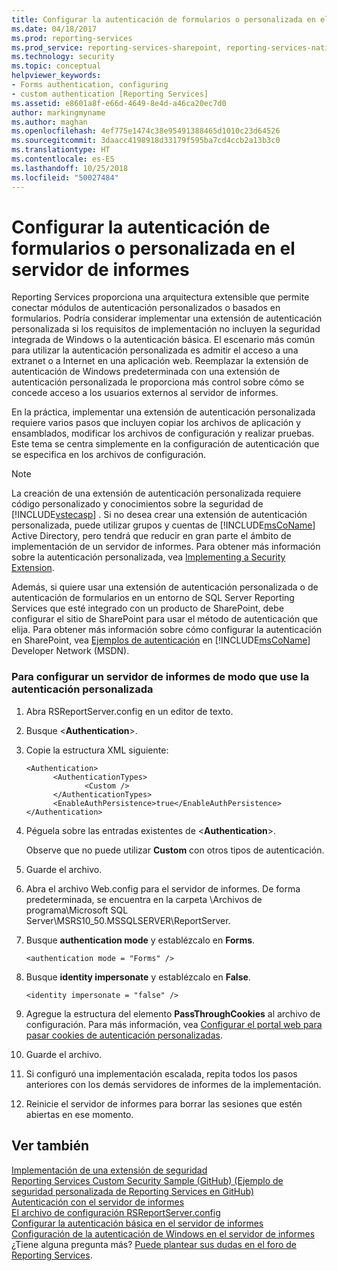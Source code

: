```yaml
---
title: Configurar la autenticación de formularios o personalizada en el servidor de informes | Microsoft Docs
ms.date: 04/18/2017
ms.prod: reporting-services
ms.prod_service: reporting-services-sharepoint, reporting-services-native
ms.technology: security
ms.topic: conceptual
helpviewer_keywords:
- Forms authentication, configuring
- custom authentication [Reporting Services]
ms.assetid: e8601a8f-e66d-4649-8e4d-a46ca20ec7d0
author: markingmyname
ms.author: maghan
ms.openlocfilehash: 4ef775e1474c38e95491388465d1010c23d64526
ms.sourcegitcommit: 3daacc4198918d33179f595ba7cd4ccb2a13b3c0
ms.translationtype: HT
ms.contentlocale: es-ES
ms.lasthandoff: 10/25/2018
ms.locfileid: "50027484"
---
```

# <a name="configure-custom-or-forms-authentication-on-the-report-server"></a>Configurar la autenticación de formularios o personalizada en el servidor de informes

Reporting Services proporciona una arquitectura extensible que permite conectar módulos de autenticación personalizados o basados en formularios. Podría considerar implementar una extensión de autenticación personalizada si los requisitos de implementación no incluyen la seguridad integrada de Windows o la autenticación básica. El escenario más común para utilizar la autenticación personalizada es admitir el acceso a una extranet o a Internet en una aplicación web. Reemplazar la extensión de autenticación de Windows predeterminada con una extensión de autenticación personalizada le proporciona más control sobre cómo se concede acceso a los usuarios externos al servidor de informes.  

En la práctica, implementar una extensión de autenticación personalizada requiere varios pasos que incluyen copiar los archivos de aplicación y ensamblados, modificar los archivos de configuración y realizar pruebas. Este tema se centra simplemente en la configuración de autenticación que se especifica en los archivos de configuración.  

> [!NOTE]
>  La creación de una extensión de autenticación personalizada requiere código personalizado y conocimientos sobre la seguridad de [!INCLUDE[vstecasp](../../includes/vstecasp-md.md)] . Si no desea crear una extensión de autenticación personalizada, puede utilizar grupos y cuentas de [!INCLUDE[msCoName](../../includes/msconame-md.md)] Active Directory, pero tendrá que reducir en gran parte el ámbito de implementación de un servidor de informes. Para obtener más información sobre la autenticación personalizada, vea [Implementing a Security Extension](../../reporting-services/extensions/security-extension/implementing-a-security-extension.md).

Además, si quiere usar una extensión de autenticación personalizada o de autenticación de formularios en un entorno de SQL Server Reporting Services que esté integrado con un producto de SharePoint, debe configurar el sitio de SharePoint para usar el método de autenticación que elija. Para obtener más información sobre cómo configurar la autenticación en SharePoint, vea [Ejemplos de autenticación](https://go.microsoft.com/fwlink/?LinkId=115575) en [!INCLUDE[msCoName](../../includes/msconame-md.md)] Developer Network (MSDN).



### <a name="to-configure-a-report-server-to-use-custom-authentication"></a>Para configurar un servidor de informes de modo que use la autenticación personalizada

1.  Abra RSReportServer.config en un editor de texto.

2.  Busque \<**Authentication**>.

3.  Copie la estructura XML siguiente:

    ```
    <Authentication>
          <AuthenticationTypes>
                 <Custom />
          </AuthenticationTypes>
          <EnableAuthPersistence>true</EnableAuthPersistence>
    </Authentication>
    ```

4.  Péguela sobre las entradas existentes de \<**Authentication**>.

     Observe que no puede utilizar **Custom** con otros tipos de autenticación.

5.  Guarde el archivo.

6.  Abra el archivo Web.config para el servidor de informes. De forma predeterminada, se encuentra en la carpeta \Archivos de programa\Microsoft SQL Server\MSRS10_50.MSSQLSERVER\ReportServer.

7.  Busque **authentication mode** y establézcalo en **Forms**.

    ```
    <authentication mode = "Forms" />
    ```

8.  Busque **identity impersonate** y establézcalo en **False**.

    ```
    <identity impersonate = "false" />  
    ```
9. Agregue la estructura del elemento **PassThroughCookies** al archivo de configuración. Para más información, vea [Configurar el portal web para pasar cookies de autenticación personalizadas](../../reporting-services/security/configure-the-web-portal-to-pass-custom-authentication-cookies.md).
  
10. Guarde el archivo.  
  
11. Si configuró una implementación escalada, repita todos los pasos anteriores con los demás servidores de informes de la implementación.  
  
12. Reinicie el servidor de informes para borrar las sesiones que estén abiertas en ese momento.  

## <a name="see-also"></a>Ver también

[Implementación de una extensión de seguridad](../../reporting-services/extensions/security-extension/implementing-a-security-extension.md)  
[Reporting Services Custom Security Sample (GitHub) (Ejemplo de seguridad personalizada de Reporting Services en GitHub)](https://github.com/Microsoft/Reporting-Services/tree/master/CustomSecuritySample)  
[Autenticación con el servidor de informes](../../reporting-services/security/authentication-with-the-report-server.md)   
[El archivo de configuración RSReportServer.config](../../reporting-services/report-server/rsreportserver-config-configuration-file.md)   
[Configurar la autenticación básica en el servidor de informes](../../reporting-services/security/configure-basic-authentication-on-the-report-server.md)   
[Configuración de la autenticación de Windows en el servidor de informes](../../reporting-services/security/configure-windows-authentication-on-the-report-server.md)  
¿Tiene alguna pregunta más? [Puede plantear sus dudas en el foro de Reporting Services](https://go.microsoft.com/fwlink/?LinkId=620231).
